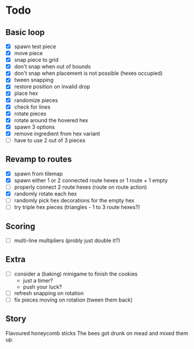 # Todo

## Basic loop

- [x] spawn test piece
- [x] move piece
- [x] snap piece to grid
- [x] don't snap when out of bounds
- [x] don't snap when placement is not possible (hexes occupied)
- [x] tween snapping
- [x] restore position on invalid drop
- [x] place hex
- [x] randomize pieces
- [x] check for lines
- [x] rotate pieces
- [x] rotate around the hovered hex
- [x] spawn 3 options
- [x] remove ingredient from hex variant
- [ ] have to use 2 out of 3 pieces

## Revamp to routes

- [x] spawn from tilemap
- [x] spawn either 1 or 2 connected route hexes or 1 route + 1 empty
- [ ] properly connect 2 route hexes (route on route action)
- [x] randomly rotate each hex
- [ ] randomly pick hex decorations for the empty hex
- [ ] try triple hex pieces (triangles - 1 to 3 route hexes?)

## Scoring

- [ ] multi-line multipliers (probly just double it?)

## Extra

- [ ] consider a (baking) minigame to finish the cookies
  - just a timer?
  - push your luck?
- [ ] refresh snapping on rotation
- [ ] fix pieces moving on rotation (tween them back)

## Story

Flavoured honeycomb sticks
The bees got drunk on mead and mixed them up.
